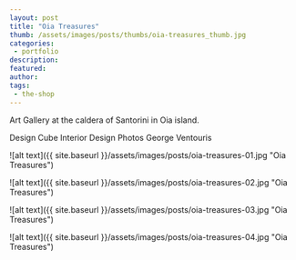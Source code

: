 ```yaml
---
layout: post
title: "Oia Treasures"
thumb: /assets/images/posts/thumbs/oia-treasures_thumb.jpg
categories:
 - portfolio
description:
featured:
author: 
tags:
 - the-shop
---
```


Art Gallery at the caldera of Santorini in Oia island.

<p class="credits">
    <span class="title">Design</span>
        <span class="contributor">Cube Interior Design</span>
    <span class="title">Photos</span>
        <span class="contributor">George Ventouris</span>
</p>

![alt text]({{ site.baseurl }}/assets/images/posts/oia-treasures-01.jpg "Oia Treasures")

![alt text]({{ site.baseurl }}/assets/images/posts/oia-treasures-02.jpg "Oia Treasures")

![alt text]({{ site.baseurl }}/assets/images/posts/oia-treasures-03.jpg "Oia Treasures")

![alt text]({{ site.baseurl }}/assets/images/posts/oia-treasures-04.jpg "Oia Treasures")
